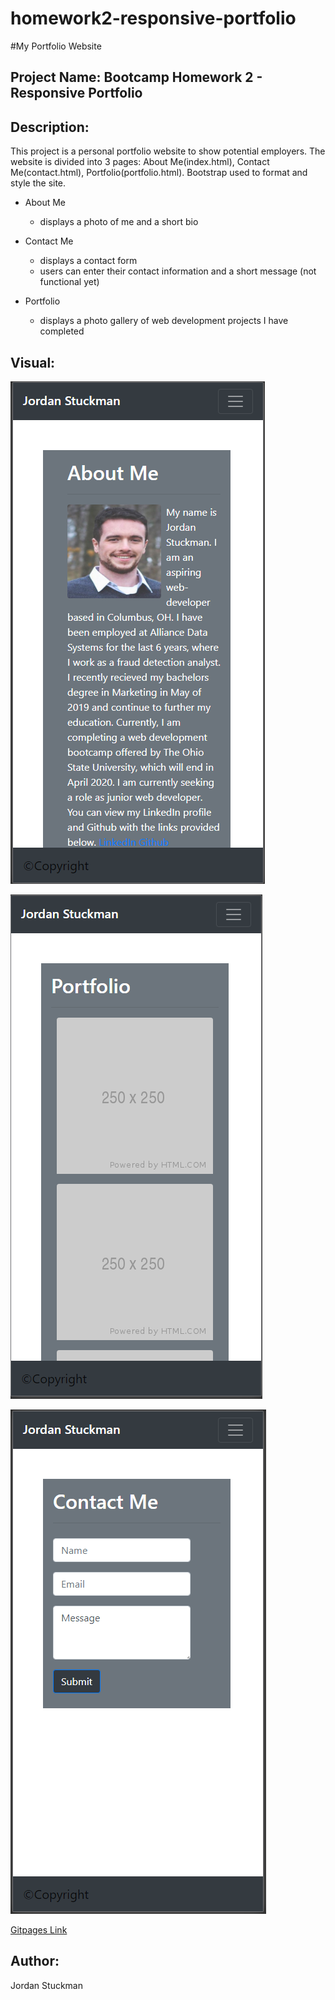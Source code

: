 # homework2-responsive-portfolio

#My Portfolio Website

## Project Name: Bootcamp Homework 2 - Responsive Portfolio

## Description:
This project is a personal portfolio website to show potential employers. The website is divided into 3 pages: About Me(index.html), Contact Me(contact.html), Portfolio(portfolio.html). Bootstrap used to format and style the site.

* About Me
  * displays a photo of me and a short bio
  
* Contact Me
  * displays a contact form
  * users can enter their contact information and a short message (not functional yet)

* Portfolio
  * displays a photo gallery of web development projects I have completed 

    



## Visual:
![Website Screenshot About Me](images/AboutMe.png)

![Website Screenshot Portfolio](images/Portfolio.png)

![Website Screenshot Contact Me](images/ContactMe.png)


[Gitpages Link](https://jordanks93.github.io/homework2-responsive-portfolio/)


## Author: 
Jordan Stuckman
